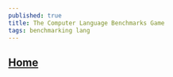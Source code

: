 ```yaml
---
published: true
title: The Computer Language Benchmarks Game
tags: benchmarking lang
---
```

## [Home](https://benchmarksgame-team.pages.debian.net/benchmarksgame/for-programming-language-researchers.html)
